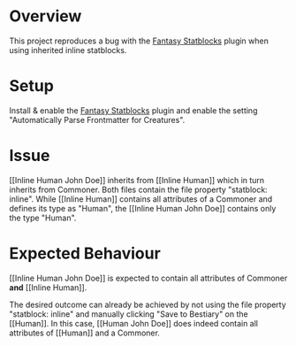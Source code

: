 # Overview

This project reproduces a bug with the [Fantasy Statblocks](https://github.com/javalent/fantasy-statblocks) plugin when using inherited inline statblocks.

# Setup

Install & enable the [Fantasy Statblocks](https://github.com/javalent/fantasy-statblocks) plugin and enable the setting "Automatically Parse Frontmatter for Creatures".

# Issue

[[Inline Human John Doe]] inherits from [[Inline Human]] which in turn inherits from Commoner. Both files contain the file property "statblock: inline".
While [[Inline Human]] contains all attributes of a Commoner and defines its type as "Human", the [[Inline Human John Doe]] contains only the type "Human".

# Expected Behaviour

[[Inline Human John Doe]] is expected to contain all attributes of Commoner **and** [[Inline Human]].

The desired outcome can already be achieved by not using the file property "statblock: inline" and manually clicking "Save to Bestiary" on the [[Human]]. In this case, [[Human John Doe]] does indeed contain all attributes of [[Human]] and a Commoner.